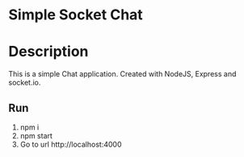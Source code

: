 # Simple Socket Chat

# Description

This is a simple Chat application. Created with NodeJS, Express and socket.io.

## Run

1. npm i
2. npm start
3. Go to url http://localhost:4000
